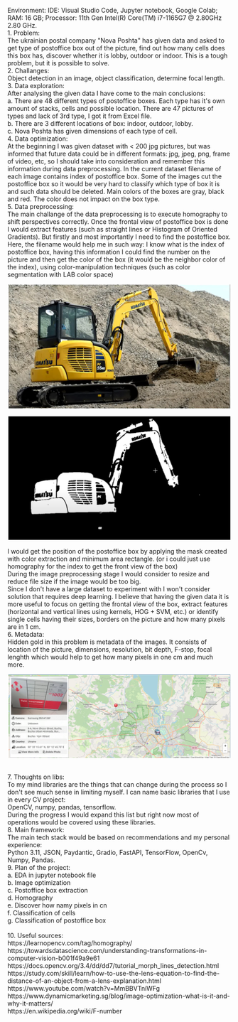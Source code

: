 Environment: IDE: Visual Studio Code, Jupyter notebook, Google Colab; RAM: 16 GB; Processor: 11th Gen Intel(R) Core(TM) i7-1165G7 @ 2.80GHz 2.80 GHz.
<br>1. Problem:
<br>The ukrainian postal company "Nova Poshta" has given data and asked to get type of postoffice box out of the picture, find out how many cells does this box has, discover whether it is lobby, outdoor or indoor. This is a tough problem, but it is possible to solve.
<br>2. Challanges:
<br>Object detection in an image, object classification, determine focal length.
<br>3. Data exploration:
<br>After analysing the given data I have come to the main conclusions:
<br>a. There are 48 different types of postoffice boxes. Each type has it's own amount of stacks, cells and possible location. There are 47 pictures of types and lack of 3rd type, I got it from Excel file.
<br>b. There are 3 different locations of box: indoor, outdoor, lobby.
<br>c. Nova Poshta has given dimensions of each type of cell.
<br>4. Data optimization:
<br> At the beginning I was given dataset with < 200 jpg pictures, but was informed that future data could be in different formats: jpg, jpeg, png, frame of video, etc, so I should take into consideration and remember this information during data preprocessing. In the current dataset filename of each image contains index of postoffice box. Some of the images cut the postoffice box so it would be very hard to classify which type of box it is and such data should be deleted. Main colors of the boxes are gray, black and red. The color does not impact on the box type.
<br>5. Data preprocessing:
<br> The main challange of the data preprocessing is to execute homography to shift perspectives correctly. Once the frontal view of postoffice box is done I would extract features (such as straight lines or Histogram of Oriented Gradients). But firstly and most importantly I need to find the postoffice box. Here, the filename would help me in such way: I know what is the index of postoffice box, having this information I could find the number on the picture and then get the color of the box (it would be the neighbor color of the index), using color-manipulation techniques (such as color segmentation with LAB color space)
<p align="center">
    <img width="500" src="https://github.com/TimofiyJ/Meduzzen_Intership/blob/main/ML_NovaPoshta_CV/media/LAB_example_1.png" alt="EG1">
</p>
<p align="center">
    <img width="500" src="https://github.com/TimofiyJ/Meduzzen_Intership/blob/main/ML_NovaPoshta_CV/media/LAB_example_2.png" alt="EG2">
</p>
I would get the position of the postoffice box by applying the mask created with color extraction and minimum area rectangle. (or i could just use homography for the index to get the front view of the box)
<br>During the image preprocessing stage I would consider to resize and reduce file size if the image would be too big.<br>Since I don't have a large dataset to experiment with I won't consider solution that requires deep learning. I believe that having the given data it is more useful to focus on getting the frontal view of the box, extract features (horizontal and vertical lines using kernels, HOG + SVM, etc.) or identify single cells having their sizes, borders on the picture and how many pixels are in 1 cm.
<br> 6. Metadata:
<br> Hidden gold in this problem is metadata of the images. It consists of location of the picture, dimensions, resolution, bit depth, F-stop, focal lenghth which would help to get how many pixels in one cm and much more.
<p align="center">
    <img width="500" src="https://github.com/TimofiyJ/Meduzzen_Intership/blob/main/ML_NovaPoshta_CV/media/metadata_location_example.png" alt="EG2">
</p>
<br> 7. Thoughts on libs:
<br> To my mind libraries are the things that can change during the process so I don't see much sense in limiting myself. I can name basic libraries that I use in every CV project:
<br> OpenCV, numpy, pandas, tensorflow.
<br> During the progress I would expand this list but right now most of operations would be covered using these libraries.
<br> 8. Main framework:
<br> The main tech stack would be based on recommendations and my personal experience:
<br> Python 3.11, JSON, Paydantic, Gradio, FastAPI, TensorFlow, OpenCv, Numpy, Pandas.
<br> 9. Plan of the project:
<br> a. EDA in jupyter notebook file
<br> b. Image optimization
<br> c. Postoffice box extraction
<br> d. Homography
<br> e. Discover how namy pixels in cn
<br> f. Classification of cells
<br> g. Classification of postoffice box
<br>
<br> 10. Useful sources:
<br> https://learnopencv.com/tag/homography/
<br> https://towardsdatascience.com/understanding-transformations-in-computer-vision-b001f49a9e61
<br> https://docs.opencv.org/3.4/dd/dd7/tutorial_morph_lines_detection.html
<br>https://study.com/skill/learn/how-to-use-the-lens-equation-to-find-the-distance-of-an-object-from-a-lens-explanation.html
<br>https://www.youtube.com/watch?v=MmBBVTniWFg
<br>https://www.dynamicmarketing.sg/blog/image-optimization-what-is-it-and-why-it-matters/
<br>https://en.wikipedia.org/wiki/F-number
